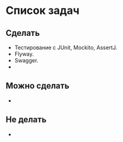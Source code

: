 # Список задач
## Сделать
* Тестирование c JUnit, Mockito, AssertJ.
* Flyway.
* Swagger.
* 

## Можно сделать
*

## Не делать
* 
